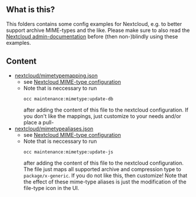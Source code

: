 ## What is this?

This folders contains some config examples for Nextcloud, e.g. to
better support archive MIME-types and the like. Please make sure to
also read the
[Nextcloud admin-documentation](https://docs.nextcloud.com/server/latest/admin_manual)
before (then non-)blindly using these examples.

## Content

- [nextcloud/mimetypemapping.json](nextcloud/mimetypemapping.json)
  - see [Nextcloud MIME-type configuration](https://docs.nextcloud.com/server/latest/admin_manual/configuration_mimetypes/index.html)
  - Note that is neccessary to run
    ```
    occ maintenance:mimetype:update-db
    ```
    after adding the content of this file to the nextcloud
    configuration. If you don't like the mappings, just customize to
    your needs and/or place a pull-
- [nextcloud/mimetypealiases.json](nextcloud/mimetypealiases.json)
  - see [Nextcloud MIME-type configuration](https://docs.nextcloud.com/server/latest/admin_manual/configuration_mimetypes/index.html)
  - Note that is neccessary to run
    ```
    occ maintenance:mimetype:update-js
    ```
    after adding the content of this file to the nextcloud
    configuration. The file just maps all supported archive and
    compression type to `package/x-generic`. If you do not like this,
    then customize! Note that the effect of these mime-type aliases is
    just the modification of the file-type icon in the UI.

